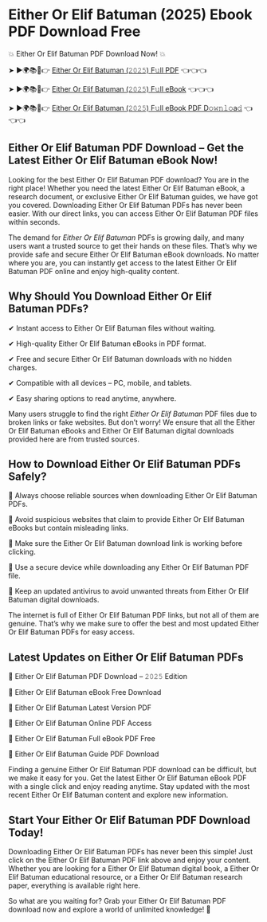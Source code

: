 # Either Or Elif Batuman (2025) Ebook PDF Download Free

💥 Either Or Elif Batuman PDF Download Now! 💥

➤ ►🌍📚📱👉 [Either Or Elif Batuman (𝟸𝟶𝟸𝟻) F𝚞ll PDF](https://getpdf.xyz/either-or-elif-batuman) 👈👈👈


➤ ►🌍📚📱👉 [Either Or Elif Batuman (𝟸𝟶𝟸𝟻) F𝚞ll eBook](https://getpdf.xyz/either-or-elif-batuman) 👈👈👈


➤ ►🌍📚📱👉 [Either Or Elif Batuman (𝟸𝟶𝟸𝟻) F𝚞ll eBook PDF D𝚘𝚠𝚗𝚕𝚘a𝚍](https://getpdf.xyz/either-or-elif-batuman) 👈👈👈


## Either Or Elif Batuman PDF Download – Get the Latest Either Or Elif Batuman eBook Now!

Looking for the best Either Or Elif Batuman PDF download? You are in the right place! Whether you need the latest Either Or Elif Batuman eBook, a research document, or exclusive Either Or Elif Batuman guides, we have got you covered. Downloading Either Or Elif Batuman PDFs has never been easier. With our direct links, you can access Either Or Elif Batuman PDF files within seconds.

The demand for *Either Or Elif Batuman* PDFs is growing daily, and many users want a trusted source to get their hands on these files. That’s why we provide safe and secure Either Or Elif Batuman eBook downloads. No matter where you are, you can instantly get access to the latest Either Or Elif Batuman PDF online and enjoy high-quality content.

## Why Should You Download Either Or Elif Batuman PDFs?

✔ Instant access to Either Or Elif Batuman files without waiting.

✔ High-quality Either Or Elif Batuman eBooks in PDF format.

✔ Free and secure Either Or Elif Batuman downloads with no hidden charges.

✔ Compatible with all devices – PC, mobile, and tablets.

✔ Easy sharing options to read anytime, anywhere.

Many users struggle to find the right *Either Or Elif Batuman* PDF files due to broken links or fake websites. But don’t worry! We ensure that all the Either Or Elif Batuman eBooks and Either Or Elif Batuman digital downloads provided here are from trusted sources.

## How to Download Either Or Elif Batuman PDFs Safely?

📌 Always choose reliable sources when downloading Either Or Elif Batuman PDFs.

📌 Avoid suspicious websites that claim to provide Either Or Elif Batuman eBooks but contain misleading links.

📌 Make sure the Either Or Elif Batuman download link is working before clicking.

📌 Use a secure device while downloading any Either Or Elif Batuman PDF file.

📌 Keep an updated antivirus to avoid unwanted threats from Either Or Elif Batuman digital downloads.

The internet is full of Either Or Elif Batuman PDF links, but not all of them are genuine. That’s why we make sure to offer the best and most updated Either Or Elif Batuman PDFs for easy access.

## Latest Updates on Either Or Elif Batuman PDFs

🔹 Either Or Elif Batuman PDF Download – 𝟸𝟶𝟸𝟻 Edition

🔹 Either Or Elif Batuman eBook Free Download

🔹 Either Or Elif Batuman Latest Version PDF

🔹 Either Or Elif Batuman Online PDF Access

🔹 Either Or Elif Batuman Full eBook PDF Free

🔹 Either Or Elif Batuman Guide PDF Download

Finding a genuine Either Or Elif Batuman PDF download can be difficult, but we make it easy for you. Get the latest Either Or Elif Batuman eBook PDF with a single click and enjoy reading anytime. Stay updated with the most recent Either Or Elif Batuman content and explore new information.

## Start Your Either Or Elif Batuman PDF Download Today!

Downloading Either Or Elif Batuman PDFs has never been this simple! Just click on the Either Or Elif Batuman PDF link above and enjoy your content. Whether you are looking for a Either Or Elif Batuman digital book, a Either Or Elif Batuman educational resource, or a Either Or Elif Batuman research paper, everything is available right here.

So what are you waiting for? Grab your Either Or Elif Batuman PDF download now and explore a world of unlimited knowledge! 🚀